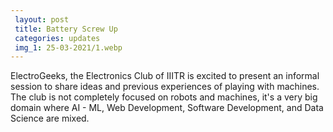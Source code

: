 ```yaml
---
 layout: post	
 title: Battery Screw Up
 categories: updates
 img_1: 25-03-2021/1.webp
---
```


ElectroGeeks, the Electronics Club of IIITR is excited to present an informal session to share ideas and previous experiences of playing with machines. The club is not completely focused on robots and machines, it's a very big domain where AI - ML, Web Development, Software Development, and Data Science are mixed. 
